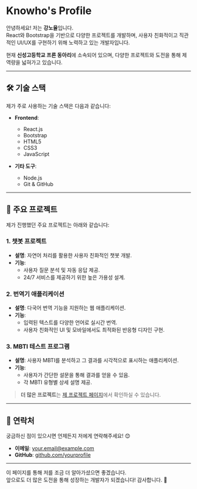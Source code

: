 # Knowho's Profile

안녕하세요! 저는 **강노율**입니다.  
React와 Bootstrap을 기반으로 다양한 프로젝트를 개발하며, 사용자 친화적이고 직관적인 UI/UX를 구현하기 위해 노력하고 있는 개발자입니다. 

현재 **신성고등학교 프론 동아리**에 소속되어 있으며, 다양한 프로젝트와 도전을 통해 제 역량을 넓혀가고 있습니다.

---

## 🛠 기술 스택

제가 주로 사용하는 기술 스택은 다음과 같습니다:

- **Frontend**:  
  - React.js  
  - Bootstrap  
  - HTML5  
  - CSS3  
  - JavaScript  

- **기타 도구**:  
  - Node.js  
  - Git & GitHub  

---

## 🎯 주요 프로젝트

제가 진행했던 주요 프로젝트는 아래와 같습니다:

### 1. **챗봇 프로젝트**
- **설명**: 자연어 처리를 활용한 사용자 친화적인 챗봇 개발.
- **기능**:
  - 사용자 질문 분석 및 자동 응답 제공.
  - 24/7 서비스를 제공하기 위한 높은 가용성 설계.
  
### 2. **번역기 애플리케이션**
- **설명**: 다국어 번역 기능을 지원하는 웹 애플리케이션.
- **기능**:
  - 입력된 텍스트를 다양한 언어로 실시간 번역.
  - 사용자 친화적인 UI 및 모바일에서도 최적화된 반응형 디자인 구현.

### 3. **MBTI 테스트 프로그램**
- **설명**: 사용자 MBTI를 분석하고 그 결과를 시각적으로 표시하는 애플리케이션.
- **기능**:
  - 사용자가 간단한 설문을 통해 결과를 얻을 수 있음.
  - 각 MBTI 유형별 상세 설명 제공.  

> **더 많은 프로젝트**는 [제 프로젝트 페이지](https://github.com/knowho1206.github.io)에서 확인하실 수 있습니다.

---

## 📧 연락처

궁금하신 점이 있으시면 언제든지 저에게 연락해주세요! 😊

- **이메일**: [your.email@example.com](mailto:yuntanx495@gmail.com)  
- **GitHub**: [github.com/yourprofile](https://github.com/knowho1206)  

---

이 페이지를 통해 저를 조금 더 알아가셨으면 좋겠습니다.  
앞으로도 더 많은 도전을 통해 성장하는 개발자가 되겠습니다! 감사합니다. 🙏
